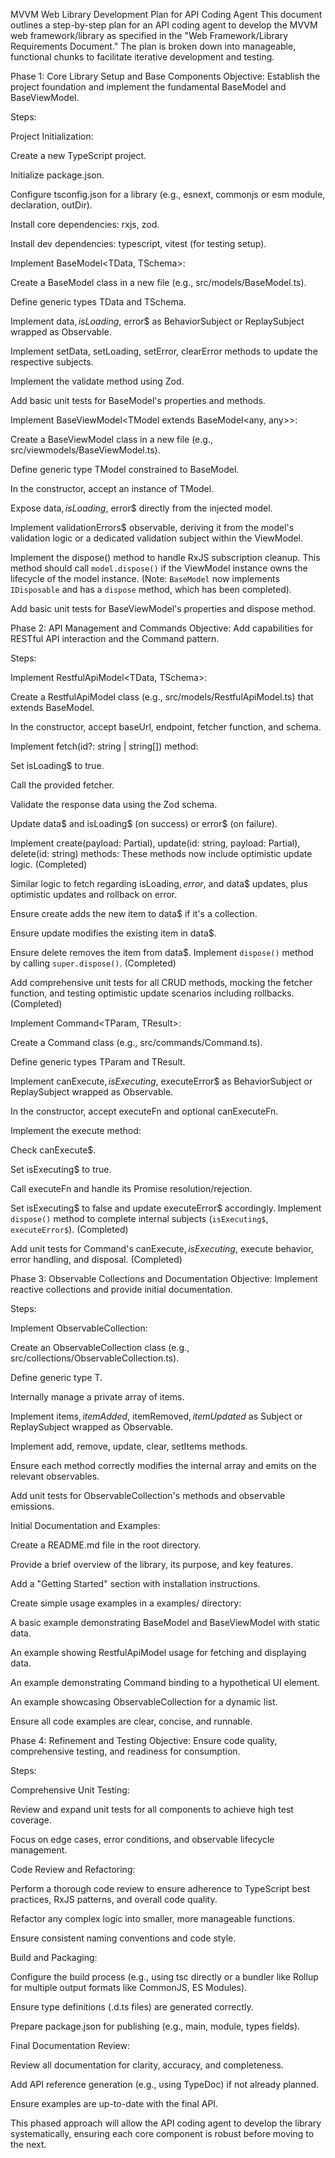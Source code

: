 MVVM Web Library Development Plan for API Coding Agent
This document outlines a step-by-step plan for an API coding agent to develop the MVVM web framework/library as specified in the "Web Framework/Library Requirements Document." The plan is broken down into manageable, functional chunks to facilitate iterative development and testing.

Phase 1: Core Library Setup and Base Components
Objective: Establish the project foundation and implement the fundamental BaseModel and BaseViewModel.

Steps:

Project Initialization:

Create a new TypeScript project.

Initialize package.json.

Configure tsconfig.json for a library (e.g., esnext, commonjs or esm module, declaration, outDir).

Install core dependencies: rxjs, zod.

Install dev dependencies: typescript, vitest (for testing setup).

Implement BaseModel<TData, TSchema>:

Create a BaseModel class in a new file (e.g., src/models/BaseModel.ts).

Define generic types TData and TSchema.

Implement data$, isLoading$, error$ as BehaviorSubject or ReplaySubject wrapped as Observable.

Implement setData, setLoading, setError, clearError methods to update the respective subjects.

Implement the validate method using Zod.

Add basic unit tests for BaseModel's properties and methods.

Implement BaseViewModel<TModel extends BaseModel<any, any>>:

Create a BaseViewModel class in a new file (e.g., src/viewmodels/BaseViewModel.ts).

Define generic type TModel constrained to BaseModel.

In the constructor, accept an instance of TModel.

Expose data$, isLoading$, error$ directly from the injected model.

Implement validationErrors$ observable, deriving it from the model's validation logic or a dedicated validation subject within the ViewModel.

Implement the dispose() method to handle RxJS subscription cleanup. This method should call `model.dispose()` if the ViewModel instance owns the lifecycle of the model instance. (Note: `BaseModel` now implements `IDisposable` and has a `dispose` method, which has been completed).

Add basic unit tests for BaseViewModel's properties and dispose method.

Phase 2: API Management and Commands
Objective: Add capabilities for RESTful API interaction and the Command pattern.

Steps:

Implement RestfulApiModel<TData, TSchema>:

Create a RestfulApiModel class (e.g., src/models/RestfulApiModel.ts) that extends BaseModel.

In the constructor, accept baseUrl, endpoint, fetcher function, and schema.

Implement fetch(id?: string | string[]) method:

Set isLoading$ to true.

Call the provided fetcher.

Validate the response data using the Zod schema.

Update data$ and isLoading$ (on success) or error$ (on failure).

Implement create(payload: Partial<TData>), update(id: string, payload: Partial<TData>), delete(id: string) methods:
These methods now include optimistic update logic. (Completed)

Similar logic to fetch regarding isLoading$, error$, and data$ updates, plus optimistic updates and rollback on error.

Ensure create adds the new item to data$ if it's a collection.

Ensure update modifies the existing item in data$.

Ensure delete removes the item from data$.
Implement `dispose()` method by calling `super.dispose()`. (Completed)

Add comprehensive unit tests for all CRUD methods, mocking the fetcher function, and testing optimistic update scenarios including rollbacks. (Completed)

Implement Command<TParam, TResult>:

Create a Command class (e.g., src/commands/Command.ts).

Define generic types TParam and TResult.

Implement canExecute$, isExecuting$, executeError$ as BehaviorSubject or ReplaySubject wrapped as Observable.

In the constructor, accept executeFn and optional canExecuteFn.

Implement the execute method:

Check canExecute$.

Set isExecuting$ to true.

Call executeFn and handle its Promise resolution/rejection.

Set isExecuting$ to false and update executeError$ accordingly.
Implement `dispose()` method to complete internal subjects (`isExecuting$`, `executeError$`). (Completed)

Add unit tests for Command's canExecute$, isExecuting$, execute behavior, error handling, and disposal. (Completed)

Phase 3: Observable Collections and Documentation
Objective: Implement reactive collections and provide initial documentation.

Steps:

Implement ObservableCollection<T>:

Create an ObservableCollection class (e.g., src/collections/ObservableCollection.ts).

Define generic type T.

Internally manage a private array of items.

Implement items$, itemAdded$, itemRemoved$, itemUpdated$ as Subject or ReplaySubject wrapped as Observable.

Implement add, remove, update, clear, setItems methods.

Ensure each method correctly modifies the internal array and emits on the relevant observables.

Add unit tests for ObservableCollection's methods and observable emissions.

Initial Documentation and Examples:

Create a README.md file in the root directory.

Provide a brief overview of the library, its purpose, and key features.

Add a "Getting Started" section with installation instructions.

Create simple usage examples in a examples/ directory:

A basic example demonstrating BaseModel and BaseViewModel with static data.

An example showing RestfulApiModel usage for fetching and displaying data.

An example demonstrating Command binding to a hypothetical UI element.

An example showcasing ObservableCollection for a dynamic list.

Ensure all code examples are clear, concise, and runnable.

Phase 4: Refinement and Testing
Objective: Ensure code quality, comprehensive testing, and readiness for consumption.

Steps:

Comprehensive Unit Testing:

Review and expand unit tests for all components to achieve high test coverage.

Focus on edge cases, error conditions, and observable lifecycle management.

Code Review and Refactoring:

Perform a thorough code review to ensure adherence to TypeScript best practices, RxJS patterns, and overall code quality.

Refactor any complex logic into smaller, more manageable functions.

Ensure consistent naming conventions and code style.

Build and Packaging:

Configure the build process (e.g., using tsc directly or a bundler like Rollup for multiple output formats like CommonJS, ES Modules).

Ensure type definitions (.d.ts files) are generated correctly.

Prepare package.json for publishing (e.g., main, module, types fields).

Final Documentation Review:

Review all documentation for clarity, accuracy, and completeness.

Add API reference generation (e.g., using TypeDoc) if not already planned.

Ensure examples are up-to-date with the final API.

This phased approach will allow the API coding agent to develop the library systematically, ensuring each core component is robust before moving to the next.